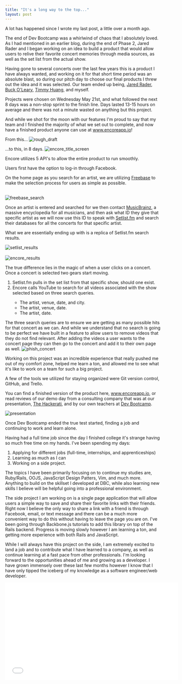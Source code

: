 ```yaml
---
title: "It's a long way to the top..."
layout: post
---
```


A lot has happened since I wrote my last post, a little over a month ago.

The end of Dev Bootcamp was a whirlwind of chaos that I absolutely loved. As I had mentioned in an earlier blog, during the end of Phase 2, Jared Rader and I began working on an idea to build a product that would allow users to relive their favorite concert memories through media sources, as well as the set list from the actual show.

Having gone to several concerts over the last few years this is a product I have always wanted, and working on it for that short time period was an absolute blast, so during our pitch day to choose our final products I threw out the idea and it was selected. Our team ended up being, <a href="https://www.linkedin.com/in/raderjared">Jared Rader</a>, <a href="https://www.linkedin.com/pub/howard-o-leary/35/893/722">Buck O'Leary</a>, <a href="www.linkedin.com/in/tihuan">Timmy Huang</a>, and myself.


Projects were chosen on Wednesday May 21st, and what followed the next 8 days was a non-stop sprint to the finish line. Days lasted 13-15 hours on average and there was not a minute wasted on anything but this project.


And while we shot for the moon with our features I&apos;m proud to say that my team and I finished the majority of what we set out to complete, and now have a finished product anyone can use at <a href="http://www.encoreapp.io/">www.encoreapp.io</a>!

From this...
<img src="/assets/basket/early_stage.jpg" alt="rough_draft">

...to this, in 8 days.
<img src="/assets/basket/title.jpg" alt="encore_title_screen">

Encore utilizes 5 API&apos;s to allow the entire product to run smoothly. 

Users first have the option to log-in through Facebook.

On the home page as you search for an artist, we are utilizing <a href="https://developers.google.com/freebase/">Freebase</a> to make the selection process for users as simple as possible.

<br />
<img src="/assets/basket/search.jpg" alt="freebase_search">
<br />


Once an artist is entered and searched for we then contact <a href="https://musicbrainz.org/">MusicBrainz</a>, a massive encyclopedia for all musicians, and then ask what ID they give that specific artist as we will now use this ID to speak with <a href="http://www.setlist.fm/">Setlist.fm</a> and search their databases for all the concerts for that specific artist. 


What we are essentially ending up with is a replica of Setlist.fm search results.

<img src="/assets/basket/setlist.jpg" alt="setlist_results">
<br />
<br />
<img src="/assets/basket/concert_search.jpg" alt="encore_results">

The true difference lies in the magic of when a user clicks on a concert. Once a concert is selected two gears start moving.

<ol>
  <li>Setlist.fm pulls in the set list from that specific show, should one exist.</li>
  <li>Encore calls YouTube to search for all videos associated with the show selected based on three search queries.</li>
    <ul>
      <li>The artist, venue, date, and city.
      <li>The artist, venue, date.
      <li>The artist, date.
    </ul>
</ol>
The three search queries are to ensure we are getting as many possible hits for that concert as we can. And while we understand that no search is going to be perfect we have built in a feature to allow users to remove videos that they do not find relevant. After adding the videos a user wants to the concert page they can then go to the concert and add it to their own page as well.

<img src="/assets/basket/concert.jpg" alt="phish_concert">

Working on this project was an incredible experience that really pushed me out of my comfort zone, helped me learn a ton, and allowed me to see what it&apos;s like to work on a team for such a big project.

A few of the tools we utilized for staying organized were Git version control, GitHub, and Trello.

You can find a finished version of the product here, <a href="http://www.encoreapp.io/">www.encoreapp.io</a>, or read reviews of our demo day from a consulting company that was at our presentation, <a href="http://www.thehackerati.com/blog/2014/06/06/dev-bootcamps-nyc-debut.html">The Hackerati</a>, and by our own teachers at <a href="http://devbootcamp.com/2014/07/03/What-Can-You-Build-In-A-Week/">Dev Bootcamp</a>.

<img src="/assets/basket/presentation.jpg" alt="presentation">      

Once Dev Bootcamp ended the true test started, finding a job and continuing to work and learn alone.

Having had a full time job since the day I finished college it&apos;s strange having so much free time on my hands. I&apos;ve been spending my days:
  <ol>
    <li>Applying for different jobs (full-time, internships, and apprenticeships)</li>
    <li>Learning as much as I can</li>
    <li>Working on a side project.</li>
  </ol>

The topics I have been primarily focusing on to continue my studies are, Ruby/Rails, OOJS, JavaScript Design Patters, Vim, and much more. Anything to build on the skillset I developed at DBC, while also learning new skills I believe will be helpful going into a professional environment.

The side project I am working on is a single page application that will allow users a simple way to save and share their favorite links with their friends. Right now I believe the only way to share a link with a friend is through Facebook, email, or text message and there can be a much more convenient way to do this without having to leave the page you are on. I&apos;ve been going through Backbone.js tutorials to add this library on top of the Rails backend. Progress is moving slowly however I am learning a ton, and getting more experience with both Rails and JavaScript.

While I will always have this project on the side, I am extremely excited to land a job and to contribute what I have learned to a company, as well as continue learning at a fast pace from other professionals. I&apos;m looking forward to the opportunities ahead of me and growing as a developer. I have grown immensely over these last few months however I know that I have only tipped the iceberg of my knowledge as a software engineer/web developer.

<div class='youtube-video'>
<iframe class="video" width="560" height="315" src="//www.youtube.com/embed/ZDCs7ijNUVM" frameborder="0" allowfullscreen></iframe>
</div>